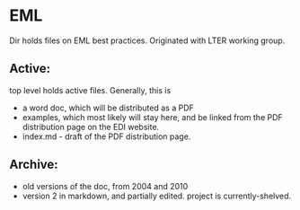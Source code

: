 # EML 

Dir holds files on EML best practices.  Originated with LTER working group.

## Active:
top level holds active files. Generally, this is 
* a word doc, which will be distributed as a PDF 
* examples, which most likely will stay here, and be linked from the PDF distribution page on the EDI website.
* index.md - draft of the PDF distribution page. 


## Archive: 
* old versions of the doc, from 2004 and 2010 
* version 2 in markdown, and partially edited. project is currently-shelved.


